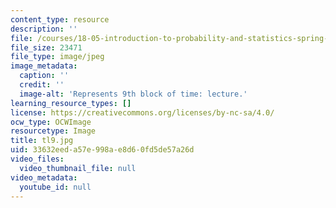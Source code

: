 ```yaml
---
content_type: resource
description: ''
file: /courses/18-05-introduction-to-probability-and-statistics-spring-2014/33632eeda57e998ae8d60fd5de57a26d_tl9.jpg
file_size: 23471
file_type: image/jpeg
image_metadata:
  caption: ''
  credit: ''
  image-alt: 'Represents 9th block of time: lecture.'
learning_resource_types: []
license: https://creativecommons.org/licenses/by-nc-sa/4.0/
ocw_type: OCWImage
resourcetype: Image
title: tl9.jpg
uid: 33632eed-a57e-998a-e8d6-0fd5de57a26d
video_files:
  video_thumbnail_file: null
video_metadata:
  youtube_id: null
---
```

